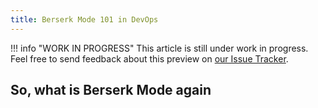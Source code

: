 ```yaml
---
title: Berserk Mode 101 in DevOps
---
```


!!! info "WORK IN PROGRESS"
    This article is still under work in progress. Feel free to send feedback about this preview on [our Issue Tracker](https://gitlab.com/MadeByThePinsTeam-DevLabs/official-handbook/issues).

## So, what is Berserk Mode again
